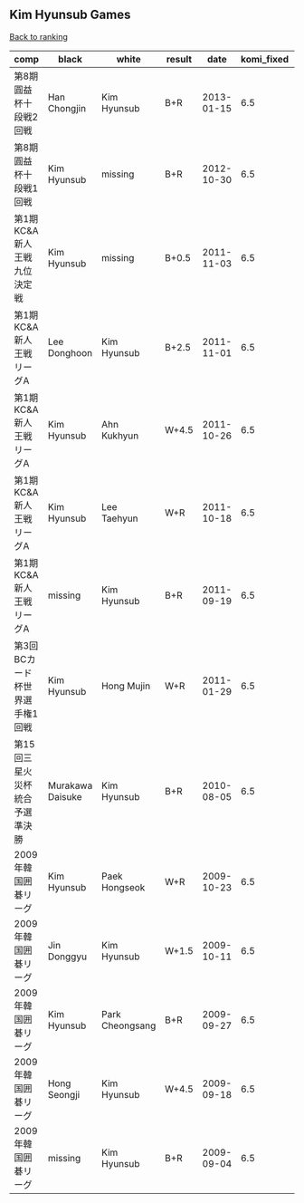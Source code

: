 ## Kim Hyunsub Games

[Back to ranking](../../index.md)




| **comp** | **black** | **white** | **result** | **date** | **komi_fixed** | **kifu** | 
| --- | --- | --- | --- | --- | --- | --- |
| 第8期圓益杯十段戦2回戦 | Han Chongjin | Kim Hyunsub | B+R | 2013-01-15 | 6.5 | [Kifu](https://kifudepot.net/kifucontents.php?id=y5XHNaKmOjUmHhguqsis8w%3D%3D) | 
| 第8期圓益杯十段戦1回戦 | Kim Hyunsub | missing | B+R | 2012-10-30 | 6.5 | [Kifu](https://kifudepot.net/kifucontents.php?id=BX%2BQZR4pcvVDNkv2pao2WA%3D%3D) | 
| 第1期KC&A新人王戦九位決定戦 | Kim Hyunsub | missing | B+0.5 | 2011-11-03 | 6.5 | [Kifu](https://kifudepot.net/kifucontents.php?id=ZvyUDVjuGGTYmRCvK0B%2B9g%3D%3D) | 
| 第1期KC&A新人王戦リーグA | Lee Donghoon | Kim Hyunsub | B+2.5 | 2011-11-01 | 6.5 | [Kifu](https://kifudepot.net/kifucontents.php?id=pZKzl926DRrCq%2FOV3QdkIA%3D%3D) | 
| 第1期KC&A新人王戦リーグA | Kim Hyunsub | Ahn Kukhyun | W+4.5 | 2011-10-26 | 6.5 | [Kifu](https://kifudepot.net/kifucontents.php?id=QcrvfX5jMLKlqNMM4j7IVA%3D%3D) | 
| 第1期KC&A新人王戦リーグA | Kim Hyunsub | Lee Taehyun | W+R | 2011-10-18 | 6.5 | [Kifu](https://kifudepot.net/kifucontents.php?id=NB8PXJrF2eAreAal4Oim8A%3D%3D) | 
| 第1期KC&A新人王戦リーグA | missing | Kim Hyunsub | B+R | 2011-09-19 | 6.5 | [Kifu](https://kifudepot.net/kifucontents.php?id=gw28gaylmt4Wj2ggaJrMbg%3D%3D) | 
| 第3回BCカード杯世界選手権1回戦 | Kim Hyunsub | Hong Mujin | W+R | 2011-01-29 | 6.5 | [Kifu](https://kifudepot.net/kifucontents.php?id=DNVk1fgj%2FdlWMhs0RliOpw%3D%3D) | 
| 第15回三星火災杯統合予選準決勝 | Murakawa Daisuke | Kim Hyunsub | B+R | 2010-08-05 | 6.5 | [Kifu](https://kifudepot.net/kifucontents.php?id=Qb2%2BsV4XEE3cM2AJgTkrLw%3D%3D) | 
| 2009年韓国囲碁リーグ | Kim Hyunsub | Paek Hongseok | W+R | 2009-10-23 | 6.5 | [Kifu](https://kifudepot.net/kifucontents.php?id=JyLRbqUO3qoufh0L49ukcQ%3D%3D) | 
| 2009年韓国囲碁リーグ | Jin Donggyu | Kim Hyunsub | W+1.5 | 2009-10-11 | 6.5 | [Kifu](https://kifudepot.net/kifucontents.php?id=oAlX195NVUoux1YkKXO7JQ%3D%3D) | 
| 2009年韓国囲碁リーグ | Kim Hyunsub | Park Cheongsang | B+R | 2009-09-27 | 6.5 | [Kifu](https://kifudepot.net/kifucontents.php?id=JGqEgZ9brOc2R5xGTOgFDw%3D%3D) | 
| 2009年韓国囲碁リーグ | Hong Seongji | Kim Hyunsub | W+4.5 | 2009-09-18 | 6.5 | [Kifu](https://kifudepot.net/kifucontents.php?id=l2DugNYgu0kjtcnVeyDq0Q%3D%3D) | 
| 2009年韓国囲碁リーグ | missing | Kim Hyunsub | B+R | 2009-09-04 | 6.5 | [Kifu](https://kifudepot.net/kifucontents.php?id=VGrBtKPn4t44TSq2A40bKw%3D%3D) |




